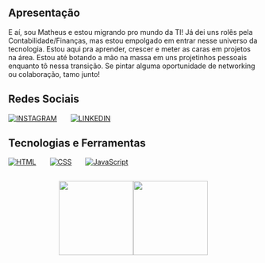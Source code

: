 ## Apresentação
E aí, sou Matheus e estou migrando pro mundo da TI! Já dei uns rolês pela Contabilidade/Finanças, mas estou empolgado em entrar nesse universo da tecnologia. Estou aqui pra aprender, crescer e meter as caras em projetos na área. Estou até botando a mão na massa em uns projetinhos pessoais enquanto tô nessa transição. Se pintar alguma oportunidade de networking ou colaboração, tamo junto!

## Redes Sociais
[![INSTAGRAM](https://upload.wikimedia.org/wikipedia/commons/thumb/a/a5/Instagram_icon.png/50px-Instagram_icon.png)](https://www.instagram.com/matheus.gobete/)
&nbsp;&nbsp;&nbsp;&nbsp;&nbsp;
[![LINKEDIN](https://upload.wikimedia.org/wikipedia/commons/thumb/c/ca/LinkedIn_logo_initials.png/50px-LinkedIn_logo_initials.png)](https://www.linkedin.com/in/matheus-gobete-corr%C3%AAa-8b0418306/)

## Tecnologias e Ferramentas
[![HTML](https://upload.wikimedia.org/wikipedia/commons/thumb/6/61/HTML5_logo_and_wordmark.svg/60px-HTML5_logo_and_wordmark.svg.png)](link_html)&nbsp;&nbsp;&nbsp;&nbsp;&nbsp;&nbsp;
[![CSS](https://upload.wikimedia.org/wikipedia/commons/thumb/d/d5/CSS3_logo_and_wordmark.svg/43px-CSS3_logo_and_wordmark.svg.png)](link_css)&nbsp;&nbsp;&nbsp;&nbsp;&nbsp;&nbsp;
[![JavaScript](https://upload.wikimedia.org/wikipedia/commons/thumb/9/99/Unofficial_JavaScript_logo_2.svg/49px-Unofficial_JavaScript_logo_2.svg.png)](link_javascript)

##
<p align="center">
<a href="https://github.com/matheus-gobete">
  <img height="150em" src="https://github-readme-stats-eight-theta.vercel.app/api?username=matheus-gobete&show_icons=true&theme=algolia&include_all_commits=true&count_private=true"/><img height="150em" src="https://github-readme-stats-eight-theta.vercel.app/api/top-langs/?username=matheus-gobete&layout=compact&langs_count=8&theme=algolia"/>
</a>
</p>
